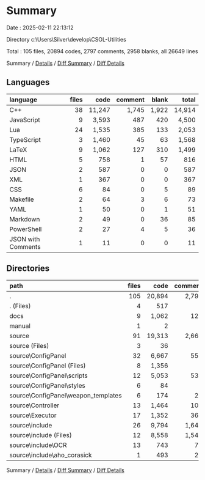 # Summary

Date : 2025-02-11 22:13:12

Directory c:\\Users\\Silver\\develop\\CSOL-Utilities

Total : 105 files,  20894 codes, 2797 comments, 2958 blanks, all 26649 lines

Summary / [Details](details.md) / [Diff Summary](diff.md) / [Diff Details](diff-details.md)

## Languages
| language | files | code | comment | blank | total |
| :--- | ---: | ---: | ---: | ---: | ---: |
| C++ | 38 | 11,247 | 1,745 | 1,922 | 14,914 |
| JavaScript | 9 | 3,593 | 487 | 420 | 4,500 |
| Lua | 24 | 1,535 | 385 | 133 | 2,053 |
| TypeScript | 3 | 1,460 | 45 | 63 | 1,568 |
| LaTeX | 9 | 1,062 | 127 | 310 | 1,499 |
| HTML | 5 | 758 | 1 | 57 | 816 |
| JSON | 2 | 587 | 0 | 0 | 587 |
| XML | 1 | 367 | 0 | 0 | 367 |
| CSS | 6 | 84 | 0 | 5 | 89 |
| Makefile | 2 | 64 | 3 | 6 | 73 |
| YAML | 1 | 50 | 0 | 1 | 51 |
| Markdown | 2 | 49 | 0 | 36 | 85 |
| PowerShell | 2 | 27 | 4 | 5 | 36 |
| JSON with Comments | 1 | 11 | 0 | 0 | 11 |

## Directories
| path | files | code | comment | blank | total |
| :--- | ---: | ---: | ---: | ---: | ---: |
| . | 105 | 20,894 | 2,797 | 2,958 | 26,649 |
| . (Files) | 4 | 517 | 3 | 42 | 562 |
| docs | 9 | 1,062 | 127 | 310 | 1,499 |
| manual | 1 | 2 | 0 | 1 | 3 |
| source | 91 | 19,313 | 2,667 | 2,605 | 24,585 |
| source (Files) | 3 | 36 | 7 | 5 | 48 |
| source\\ConfigPanel | 32 | 6,667 | 554 | 545 | 7,766 |
| source\\ConfigPanel (Files) | 8 | 1,356 | 1 | 57 | 1,414 |
| source\\ConfigPanel\\scripts | 12 | 5,053 | 532 | 483 | 6,068 |
| source\\ConfigPanel\\styles | 6 | 84 | 0 | 5 | 89 |
| source\\ConfigPanel\\weapon_templates | 6 | 174 | 21 | 0 | 195 |
| source\\Controller | 13 | 1,464 | 100 | 79 | 1,643 |
| source\\Executor | 17 | 1,352 | 361 | 133 | 1,846 |
| source\\include | 26 | 9,794 | 1,645 | 1,843 | 13,282 |
| source\\include (Files) | 12 | 8,558 | 1,543 | 1,554 | 11,655 |
| source\\include\\OCR | 13 | 743 | 75 | 207 | 1,025 |
| source\\include\\aho_corasick | 1 | 493 | 27 | 82 | 602 |

Summary / [Details](details.md) / [Diff Summary](diff.md) / [Diff Details](diff-details.md)